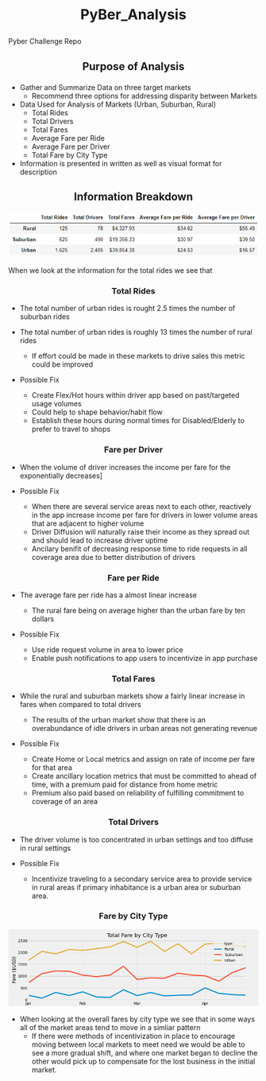 # <p align=center>PyBer_Analysis
Pyber Challenge Repo

## <p align=center> Purpose of Analysis
* Gather and Summarize Data on three target markets
    * Recommend three options for addressing disparity between Markets
* Data Used for Analysis of Markets (Urban, Suburban, Rural)
    * Total Rides
    * Total Drivers
    * Total Fares
    * Average Fare per Ride
    * Average Fare per Driver
    * Total Fare by City Type
* Information is presented in written as well as visual format for description

## <p align = center>Information Breakdown</p>
![Summary of Information](https://github.com/CoryCMyers/PyBer_Analysis/blob/main/analysis/Capture.PNG)

When we look at the information for the total rides we see that

### <p align=center>Total Rides

   * The total number of urban rides is rought 2.5 times the number of suburban rides
   * The total number of urban rides is roughly 13 times the number of rural rides
      * If effort could be made in these markets to drive sales this metric could be improved
   
   * Possible Fix
      * Create Flex/Hot hours within driver app based on past/targeted usage volumes
      * Could help to shape behavior/habit flow
      * Establish these hours during normal times for Disabled/Elderly to prefer to travel to shops
   
### <p align=center>Fare per Driver
   
   * When the volume of driver increases the income per fare for the exponentially decreases]
   
   * Possible Fix
      * When there are several service areas next to each other, reactively in the app increase income per fare for
        drivers in lower volume areas that are adjacent to higher volume
      * Driver Diffusion will naturally raise their income as they spread out and should lead to increase driver 
        uptime
      * Ancilary benifit of decreasing response time to ride requests in all coverage area due to better distribution of drivers

### <p align=center>Fare per Ride
   
   * The average fare per ride has a almost linear increase
      * The rural fare being on average higher than the urban fare by ten dollars
   
   * Possible Fix   
      * Use ride request volume in area to lower price
      * Enable push notifications to app users to incentivize in app purchase
   
### <p align=center>Total Fares
   * While the rural and suburban markets show a fairly linear increase in fares when compared to total drivers
      * The results of the urban market show that there is an overabundance of idle drivers in urban areas not generating revenue
   
   * Possible Fix   
      * Create Home or Local metrics and assign on rate of income per fare for that area
      * Create ancillary location metrics that must be committed to ahead of time, with a premium paid for distance from home metric
      * Premium also paid based on reliability of fulfilling commitment to coverage of an area
   
### <p align=center> Total Drivers
   * The driver volume is too concentrated in urban settings and too diffuse in rural settings
   
   * Possible Fix
      * Incentivize traveling to a secondary service area to provide service in rural areas if primary inhabitance is a urban area or suburban area.
   
### <p align=center> Fare by City Type
   ![Fare by City Type](https://github.com/CoryCMyers/PyBer_Analysis/blob/main/analysis/Pyber_fare_summary.png)
   * When looking at the overall fares by city type we see that in some ways all of the market areas tend to move in a simliar pattern
      * If there were methods of incentivization in place to encourage moving between local markets to meet need we would be able to see a more gradual shift, and where one market began to decline the other would pick up to compensate for the lost business in the initial market.
